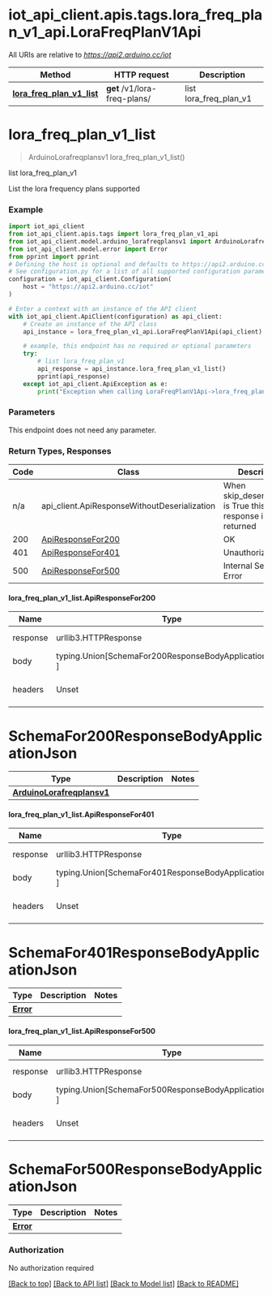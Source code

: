 <a name="__pageTop"></a>
# iot_api_client.apis.tags.lora_freq_plan_v1_api.LoraFreqPlanV1Api

All URIs are relative to *https://api2.arduino.cc/iot*

Method | HTTP request | Description
------------- | ------------- | -------------
[**lora_freq_plan_v1_list**](#lora_freq_plan_v1_list) | **get** /v1/lora-freq-plans/ | list lora_freq_plan_v1

# **lora_freq_plan_v1_list**
<a name="lora_freq_plan_v1_list"></a>
> ArduinoLorafreqplansv1 lora_freq_plan_v1_list()

list lora_freq_plan_v1

List the lora frequency plans supported

### Example

```python
import iot_api_client
from iot_api_client.apis.tags import lora_freq_plan_v1_api
from iot_api_client.model.arduino_lorafreqplansv1 import ArduinoLorafreqplansv1
from iot_api_client.model.error import Error
from pprint import pprint
# Defining the host is optional and defaults to https://api2.arduino.cc/iot
# See configuration.py for a list of all supported configuration parameters.
configuration = iot_api_client.Configuration(
    host = "https://api2.arduino.cc/iot"
)

# Enter a context with an instance of the API client
with iot_api_client.ApiClient(configuration) as api_client:
    # Create an instance of the API class
    api_instance = lora_freq_plan_v1_api.LoraFreqPlanV1Api(api_client)

    # example, this endpoint has no required or optional parameters
    try:
        # list lora_freq_plan_v1
        api_response = api_instance.lora_freq_plan_v1_list()
        pprint(api_response)
    except iot_api_client.ApiException as e:
        print("Exception when calling LoraFreqPlanV1Api->lora_freq_plan_v1_list: %s\n" % e)
```
### Parameters
This endpoint does not need any parameter.

### Return Types, Responses

Code | Class | Description
------------- | ------------- | -------------
n/a | api_client.ApiResponseWithoutDeserialization | When skip_deserialization is True this response is returned
200 | [ApiResponseFor200](#lora_freq_plan_v1_list.ApiResponseFor200) | OK
401 | [ApiResponseFor401](#lora_freq_plan_v1_list.ApiResponseFor401) | Unauthorized
500 | [ApiResponseFor500](#lora_freq_plan_v1_list.ApiResponseFor500) | Internal Server Error

#### lora_freq_plan_v1_list.ApiResponseFor200
Name | Type | Description  | Notes
------------- | ------------- | ------------- | -------------
response | urllib3.HTTPResponse | Raw response |
body | typing.Union[SchemaFor200ResponseBodyApplicationJson, ] |  |
headers | Unset | headers were not defined |

# SchemaFor200ResponseBodyApplicationJson
Type | Description  | Notes
------------- | ------------- | -------------
[**ArduinoLorafreqplansv1**](../../models/ArduinoLorafreqplansv1.md) |  | 


#### lora_freq_plan_v1_list.ApiResponseFor401
Name | Type | Description  | Notes
------------- | ------------- | ------------- | -------------
response | urllib3.HTTPResponse | Raw response |
body | typing.Union[SchemaFor401ResponseBodyApplicationJson, ] |  |
headers | Unset | headers were not defined |

# SchemaFor401ResponseBodyApplicationJson
Type | Description  | Notes
------------- | ------------- | -------------
[**Error**](../../models/Error.md) |  | 


#### lora_freq_plan_v1_list.ApiResponseFor500
Name | Type | Description  | Notes
------------- | ------------- | ------------- | -------------
response | urllib3.HTTPResponse | Raw response |
body | typing.Union[SchemaFor500ResponseBodyApplicationJson, ] |  |
headers | Unset | headers were not defined |

# SchemaFor500ResponseBodyApplicationJson
Type | Description  | Notes
------------- | ------------- | -------------
[**Error**](../../models/Error.md) |  | 


### Authorization

No authorization required

[[Back to top]](#__pageTop) [[Back to API list]](../../../README.md#documentation-for-api-endpoints) [[Back to Model list]](../../../README.md#documentation-for-models) [[Back to README]](../../../README.md)

